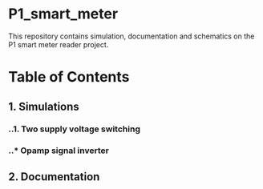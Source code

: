 # P1_smart_meter
This repository contains simulation, documentation and schematics on the P1 smart meter reader project.

# Table of Contents
## 1. Simulations
### ..1. Two supply voltage switching
### ..* Opamp signal inverter
## 2. Documentation
